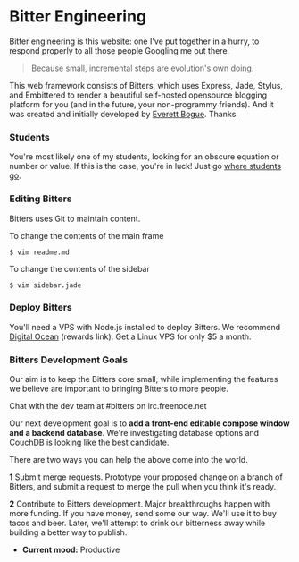 Bitter Engineering
============

Bitter engineering is this website: one I've put together in a hurry, to respond properly to all those people Googling me out there.

> Because small, incremental steps are evolution's own doing.

This web framework consists of Bitters, which uses Express, Jade, Stylus, and Embittered to render a beautiful self-hosted opensource blogging platform for you (and in the future, your non-programmy friends). And it was created and initially developed by [Everett Bogue](http://evbogue.com). Thanks.

### Students

You're most likely one of my students, looking for an obscure equation or number or value. If this is the case, you're in luck! Just go [where students go](/aluno).

### Editing Bitters

Bitters uses Git to maintain content.

To change the contents of the main frame

	$ vim readme.md 

To change the contents of the sidebar

	$ vim sidebar.jade

### Deploy Bitters

You'll need a VPS with Node.js installed to deploy Bitters. We recommend [Digital Ocean](https://www.digitalocean.com/?refcode=26d8ed49730d) (rewards link). Get a Linux VPS for only $5 a month.

### Bitters Development Goals

Our aim is to keep the Bitters core small, while implementing the features we believe are important to bringing Bitters to more people.

Chat with the dev team at #bitters on irc.freenode.net

Our next development goal is to **add a front-end editable compose window and a backend database**. We're investigating database options and CouchDB is looking like the best candidate. 

There are two ways you can help the above come into the world.

**1** Submit merge requests. Prototype your proposed change on a branch of Bitters, and submit a request to merge the pull when you think it's ready.

**2** Contribute to Bitters development. Major breakthroughs happen with more funding. If you have money, send some our way. We'll use it to buy tacos and beer. Later, we'll attempt to drink our bitterness away while building a better way to publish.


+ **Current mood:** Productive

